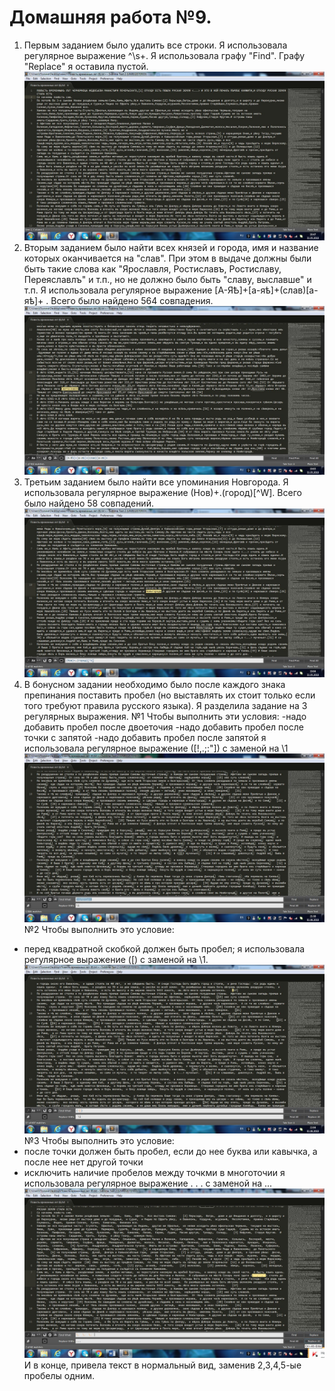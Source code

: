 # Домашняя работа №9.
1. Первым заданием было удалить все строки. Я использовала регулярное выражение ^\s+. Я использовала графу "Find". Графу "Replace" я оставила пустой. 
![screenshot of 1](https://github.com/polinafanaseva/result.txt/blob/master/1.jpg)
2. Вторым заданием было найти всех князей и города, имя и название которых оканчивается на "слав". При этом в выдаче должны были быть такие слова как "Ярославля, Ростиславъ, Ростиславу, Переяславлъ" и т.п., но не должно было быть "славу, выславше" и т.п. Я использовала регулярное выражение [А-ЯѢ]+[а-яѣ]+(слав)[а-яѣ]+ . Всего было найдено 564 совпадения.
![screenshot of 2](https://github.com/polinafanaseva/result.txt/blob/master/2.jpg)
3. Третьим заданием было найти все упоминания Новгорода. Я использовала регулярное выражение (Нов)+.(город)[^W]. Всего было найдено 58 совпадений.
![screenshot of 3](https://github.com/polinafanaseva/result.txt/blob/master/3.jpg)
4. В бонусном задании необходимо было после каждого знака препинания поставить пробел (но выставлять их стоит только если того требуют правила русского языка). 
Я разделила задание на 3 регулярных выражения.
№1 Чтобы выполнить эти условия:
-надо добавить пробел после двоеточия
-надо добавить пробел после точки с запятой
-надо добавить пробел после запятой
я  использовала регулярное выражение ([!,.;:"]) с заменой на \1 
![screenshot of 4](https://github.com/polinafanaseva/result.txt/blob/master/4.jpg)
№2 Чтобы выполнить это условие: 
- перед квадратной скобкой должен быть пробел; 
я использовала регулярное выражение (\[) с заменой на  \1.
![screenshot of 5](https://github.com/polinafanaseva/result.txt/blob/master/5.jpg)
№3 Чтобы выполнить это условие:
- после точки должен быть пробел, если до нее буква или кавычка, а после нее нет другой точки 
- исключить наличие пробелов между точкми в многоточии
я использовала регулярное выражение \.  \.  \.   с заменой на ... 
![screenshot of 6](https://github.com/polinafanaseva/result.txt/blob/master/6.jpg)
И в конце, привела текст в нормальный вид, заменив 2,3,4,5-ые пробелы одним. 
